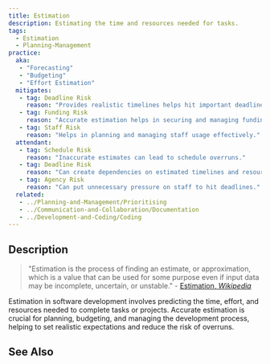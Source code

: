 ```yaml
---
title: Estimation
description: Estimating the time and resources needed for tasks.
tags: 
  - Estimation
  - Planning-Management
practice:
  aka: 
   - "Forecasting"
   - "Budgeting"
   - "Effort Estimation"
  mitigates:
   - tag: Deadline Risk
     reason: "Provides realistic timelines helps hit important deadlines."
   - tag: Funding Risk
     reason: "Accurate estimation helps in securing and managing funding."
   - tag: Staff Risk
     reason: "Helps in planning and managing staff usage effectively."
  attendant:
   - tag: Schedule Risk
     reason: "Inaccurate estimates can lead to schedule overruns."
   - tag: Deadline Risk
     reason: "Can create dependencies on estimated timelines and resources."
   - tag: Agency Risk
     reason: "Can put unnecessary pressure on staff to hit deadlines."
  related:
   - ../Planning-and-Management/Prioritising
   - ../Communication-and-Collaboration/Documentation
   - ../Development-and-Coding/Coding
---
```


<PracticeIntro details={frontMatter} /> 

## Description

> "Estimation is the process of finding an estimate, or approximation, which is a value that can be used for some purpose even if input data may be incomplete, uncertain, or unstable." - [Estimation, _Wikipedia_](https://en.wikipedia.org/wiki/Estimation)

Estimation in software development involves predicting the time, effort, and resources needed to complete tasks or projects. Accurate estimation is crucial for planning, budgeting, and managing the development process, helping to set realistic expectations and reduce the risk of overruns.

## See Also

<TagList tag="Estimation" />
